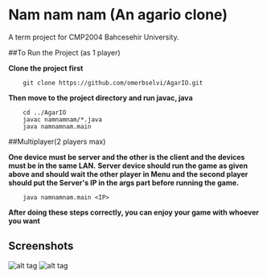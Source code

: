 # Nam nam nam (An agario clone)
A term project for CMP2004 Bahcesehir University.

##To Run the Project (as 1 player)

__Clone the project first__
```
	git clone https://github.com/omerbselvi/AgarIO.git
```

__Then move to the project directory and run javac, java__

```
	cd ../AgarIO
	javac namnamnam/*.java
	java namnamnam.main
```

##Multiplayer(2 players max)

__One device must be server and the other is the client and the devices must be in the same LAN.__ 
__Server device should run the game as given above and should wait the other player in Menu and the second player should put the Server's IP in the args part before running the game.__

```
	java namnamnam.main <IP>
```
__After doing these steps correctly, you can enjoy your game with whoever you want__

## Screenshots
![alt tag](https://vgy.me/dt6grd.png) ![alt tag](https://vgy.me/PC9rVv.png)